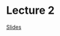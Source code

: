 # Lecture 2

[Slides](https://docs.google.com/presentation/d/1zLndDlmhzaNYz7rsK21deAEoSMilGyOdvP5LxZKZ9yw/edit)
